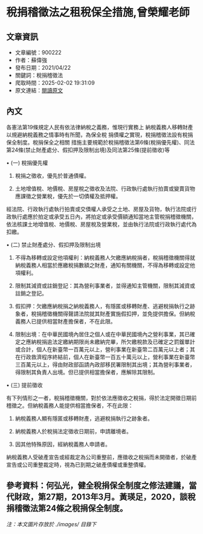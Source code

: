 # 稅捐稽徵法之租稅保全措施,曾榮耀老師

## 文章資訊
- 文章編號：900222
- 作者：蘇偉強
- 發布日期：2021/04/22
- 關鍵詞：稅捐稽徵法
- 爬取時間：2025-02-02 19:31:09
- 原文連結：[閱讀原文](https://real-estate.get.com.tw/Columns/detail.aspx?no=900222)

## 內文
各憲法第19條規定人民有依法律納稅之義務，惟現行實務上 納稅義務人移轉財產以規避納稅義務之情事時有所聞，為保全稅 捐債權之實現，稅捐稽徵法設有稅捐保全制度。稅捐保全之相關 措施主要規範於稅捐稽徵法第6條(稅捐優先權)、同法第24條(禁止財產處分、假扣押及限制出境)及同法第25條(提前徵收)等

• (一) 稅捐優先權

1. 稅捐之徵收，優先於普通債權。

2. 土地增值稅、地價稅、房屋稅之徵收及法院、行政執行處執行拍賣或變賣貨物應課徵之營業稅，優先於一切債權及抵押權。

經法院、行政執行處執行拍賣或交債權人承受之土地、房屋及貨物，執行法院或行政執行處應於拍定或承受五日內，將拍定或承受價額通知當地主管稅捐稽徵機關，依法核課土地增值稅、地價稅、房屋稅及營業稅，並由執行法院或行政執行處代為扣繳。

• (二) 禁止財產處分、假扣押及限制出境

1. 不得為移轉或設定他項權利：納稅義務人欠繳應納稅捐者，稅捐稽徵機關得就納稅義務人相當於應繳稅捐數額之財產，通知有關機關，不得為移轉或設定他項權利。

2. 限制其減資或註銷登記：其為營利事業者，並得通知主管機關，限制其減資或註銷之登記。

3. 假扣押：欠繳應納稅捐之納稅義務人，有隱匿或移轉財產、逃避稅捐執行之跡象者，稅捐稽徵機關得聲請法院就其財產實施假扣押，並免提供擔保。但納稅義務人已提供相當財產擔保者，不在此限。

4. 限制出境：在中華民國境內居住之個人或在中華民國境內之營利事業，其已確定之應納稅捐逾法定繳納期限尚未繳納完畢，所欠繳稅款及已確定之罰鍰單計或合計，個人在新臺幣一百萬元以上，營利事業在新臺幣二百萬元以上者；其在行政救濟程序終結前，個人在新臺幣一百五十萬元以上，營利事業在新臺幣三百萬元以上，得由財政部函請內政部移民署限制其出境；其為營利事業者，得限制其負責人出境。但已提供相當擔保者，應解除其限制。

• (三) 提前徵收

有下列情形之一者，稅捐稽徵機關，對於依法應徵收之稅捐，得於法定開徵日期前稽徵之。但納稅義務人能提供相當擔保者，不在此限：

1. 納稅義務人顯有隱匿或移轉財產，逃避稅捐執行之跡象者。

2. 納稅義務人於稅捐法定徵收日期前，申請離境者。

3. 因其他特殊原因，經納稅義務人申請者。

納稅義務人受破產宣告或經裁定為公司重整前，應徵收之稅捐而未開徵者，於破產宣告或公司重整裁定時，視為已到期之破產債權或重整債權。

參考資料：何弘光，健全稅捐保全制度之修法建議，當代財政，第27期，2013年3月。黃瑛足，2020，談稅捐稽徵法第24條之稅捐保全制度。
---
*注：本文圖片存放於 ./images/ 目錄下*
